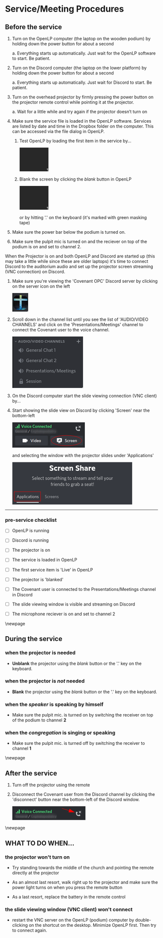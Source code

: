 # Service/Meeting Procedures



## Before the service

1. Turn on the OpenLP computer (the laptop on the wooden podium) by holding down the power button for about a second
   
   a. Everything starts up automatically. Just wait for the OpenLP software to start. Be patient.

2. Turn on the Discord computer (the laptop on the lower platform) by holding down the power button for about a second
   
   a. Everything starts up automatically. Just wait for Discord to start. Be patient.

3. Turn on the overhead projector by firmly pressing the power button on the projector remote control while pointing it at the projector.
   
   a. Wait for a little while and try again if the projector doesn’t turn on

4. Make sure the service file is loaded in the OpenLP software. Services are listed by date and time in the Dropbox folder on the computer. This can be accessed via the file dialog in OpenLP.
   
   1. Test OpenLP by loading the first item in the service by...
      
      ![](images/placeholder.png)
   
   2. Blank the screen by clicking the *blank* button in OpenLP
      
      ![](images/placeholder.png)
      
      or by hitting '.' on the keyboard (it's marked with green masking tape)

5. Make sure the power bar below the podium is turned on.

6. Make sure the pulpit mic is turned on and the reciever on top of the podium is on and set to channel 2.

When the Projector is on and both OpenLP and Discord are started up (this may take a little while since these are older laptops) it's time to connect Discord to the auditorium audio and set up the projector screen streaming (VNC connection) on Discord.

1. Make sure you're viewing the 'Covenant OPC' Discord server by clicking on the server icon on the left
   
   ![](images/server_icon.png)

2. Scroll down in the channel list until you see the list of 'AUDIO/VIDEO CHANNELS' and click on the 'Presentations/Meetings' channel to connect the Covenant user to the voice channel.
   
   ![](images/connect_voice.png)

3. On the Discord computer start the slide viewing connection (VNC client) by...

4. Start showing the slide view on Discord by clicking 'Screen' near the bottom-left
   
   ![](images/screenshare_connect.png)
   
   and selecting the window with the projector slides under 'Applications'
   
   ![](images/screenshare_chooseapp.png)



---

### pre-service checklist

- [ ] OpenLP is running

- [ ] Discord is running

- [ ] The projector is on

- [ ] The service is loaded in OpenLP

- [ ] The first service item is 'Live' in OpenLP

- [ ] The projector is 'blanked'

- [ ] The Covenant user is connected to the Presentations/Meetings channel in Discord

- [ ] The slide viewing window is visible and streaming on Discord

- [ ] The microphone reciever is on and set to channel 2



\newpage

## During the service

### when the projector is needed

- **Unblank** the projector using the *blank* button or the '.' key on the keyboard.

### when the projector is *not* needed

- **Blank** the projector using the *blank* button or the '.' key on the keyboard.

### when the *speaker* is speaking by himself

- Make sure the pulpit mic. is turned on by switching the receiver on top of the podium to channel **2**

### when the *congregation* is singing or speaking

- Make sure the pulpit mic. is turned off by switching the receiver to channel **1**



\newpage

## After the service

1. Turn off the projector using the remote

2. Disconnect the Covenant user from the Discord channel by clicking the 'disconnect' button near the bottom-left of the Discord window.
   
   ![](images/disconnect_voice.png)





\newpage

## WHAT TO DO WHEN...

### the projector won't turn on

- Try standing towards the middle of the church and pointing the remote directly at the projector

- As an almost last resort, walk right up to the projector and make sure the power light turns on when you press the remote button

- As a last resort, replace the battery in the remote control

### the slide viewing window (VNC client) won't connect

- restart the VNC server on the OpenLP (podium) computer by double-clicking on the shortcut on the desktop. Minimize OpenLP first. Then try to connect again.










